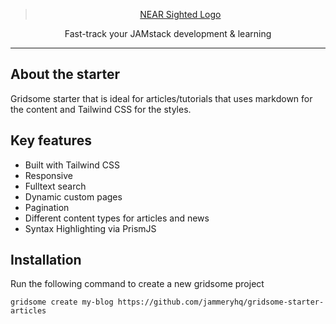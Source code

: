 <div align="center">

<blockquote class="imgur-embed-pub" lang="en" data-id="a/fF40a8e"  ><a href="//imgur.com/a/fF40a8e">NEAR Sighted Logo</a></blockquote><script async src="//s.imgur.com/min/embed.js" charset="utf-8"></script>

<p>
Fast-track your JAMstack development & learning
</p>
</div>

<hr />

## About the starter

Gridsome starter that is ideal for articles/tutorials that uses markdown for the content and Tailwind CSS for the styles.

## Key features

* Built with Tailwind CSS
* Responsive 
* Fulltext search
* Dynamic custom pages
* Pagination
* Different content types for articles and news
* Syntax Highlighting via PrismJS

## Installation

Run the following command to create a new gridsome project 

```
gridsome create my-blog https://github.com/jammeryhq/gridsome-starter-articles
```
